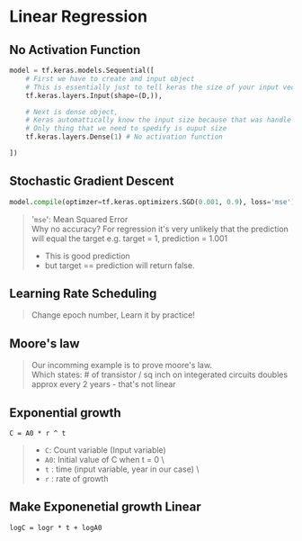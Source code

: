 
# Linear Regression

## No Activation Function

```python
model = tf.keras.models.Sequential([
    # First we have to create and input object
    # This is essentially just to tell keras the size of your input vector X
    tf.keras.layers.Input(shape=(D,)),

    # Next is dense object,
    # Keras automattically know the input size because that was handle by input object.
    # Only thing that we need to spedify is ouput size 
    tf.keras.layers.Dense(1) # No activation function

])
```

## Stochastic Gradient Descent
```python
model.compile(optimzer=tf.keras.optimizers.SGD(0.001, 0.9), loss='mse')
``` 
> '`mse`': Mean Squared Error \
>  Why no accuracy? For regression it's very unlikely that the prediction will equal the target e.g. target = 1, prediction = 1.001
> * This is good prediction
> * but target == prediction will return false.

## Learning Rate Scheduling 
> Change epoch number, Learn it by practice!

## Moore's law
> Our incomming example is to prove moore's law. \
> Which states: # of transistor / sq inch on integerated circuits doubles approx every 2 years - that's not linear

## Exponential growth

``` 
C = A0 * r ^ t
```
> 
> * `C`: Count variable (Input variable) 
> * `A0`: Initial value of C when t = 0 \
> * `t` : time (input variable, year in our case) \
> * `r` : rate of growth

## Make Exponenetial growth Linear

```
logC = logr * t + logA0
```


